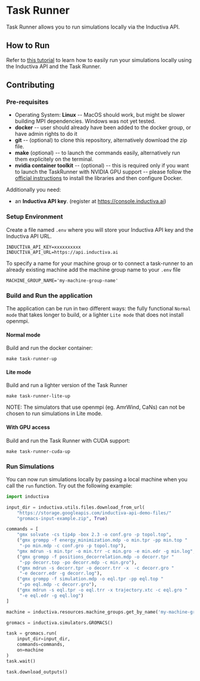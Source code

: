 # Task Runner
Task Runner allows you to run simulations locally via the Inductiva API.

## How to Run

Refer to [this tutorial](https://tutorials.inductiva.ai/how_to/use-local-task-runner.html) to learn
how to easily run your simulations locally using the Inductiva API and the Task Runner.

## Contributing

### Pre-requisites

- Operating System: **Linux** -- MacOS should work, but might be slower building MPI dependencies. Windows was not yet tested.
- **docker** -- user should already have been added to the docker group, or have admin rights to do it
- **git** -- (optional) to clone this repository, alternatively download the zip file.
- **make** (optional) -- to launch the commands easily, alternatively run them explicitely on the terminal.
- **nvidia container toolkit** -- (optional) -- this is required only if you want to launch the TaskRunner with NVIDIA GPU support -- please follow the [official instructions](https://docs.nvidia.com/datacenter/cloud-native/container-toolkit/latest/install-guide.html) to install the libraries and then configure Docker.


Additionally you need:

- an **Inductiva API key**. (register at https://console.inductiva.ai)

### Setup Environment

Create a file named `.env` where you will store your Inductiva API key and the Inductiva API URL.
```
INDUCTIVA_API_KEY=xxxxxxxxxx
INDUCTIVA_API_URL=https://api.inductiva.ai
```
To specify a name for your machine group or to connect a task-runner to an already existing machine add the machine group name to your `.env` file

```
MACHINE_GROUP_NAME='my-machine-group-name'
```

### Build and Run the application
The application can be run in two different ways: the fully functional `Normal mode` that takes longer to build, or a lighter `Lite mode` that does not install openmpi.

#### Normal mode
Build and run the docker container:

```
make task-runner-up
```

#### Lite mode
Build and run a lighter version of the Task Runner

```
make task-runner-lite-up
```

NOTE: The simulators that use openmpi (eg. AmrWind, CaNs) can not be chosen to run simulations in Lite mode.

#### With GPU access
Build and run the Task Runner with CUDA support:

```
make task-runner-cuda-up
```

### Run Simulations

You can now run simulations locally by passing a local machine when you call the `run` function. Try out the following example:

```py
import inductiva

input_dir = inductiva.utils.files.download_from_url(
    "https://storage.googleapis.com/inductiva-api-demo-files/"
    "gromacs-input-example.zip", True)

commands = [
    "gmx solvate -cs tip4p -box 2.3 -o conf.gro -p topol.top",
    ("gmx grompp -f energy_minimization.mdp -o min.tpr -pp min.top "
     "-po min.mdp -c conf.gro -p topol.top"),
    "gmx mdrun -s min.tpr -o min.trr -c min.gro -e min.edr -g min.log",
    ("gmx grompp -f positions_decorrelation.mdp -o decorr.tpr "
     "-pp decorr.top -po decorr.mdp -c min.gro"),
    ("gmx mdrun -s decorr.tpr -o decorr.trr -x  -c decorr.gro "
     "-e decorr.edr -g decorr.log"),
    ("gmx grompp -f simulation.mdp -o eql.tpr -pp eql.top "
     "-po eql.mdp -c decorr.gro"),
    ("gmx mdrun -s eql.tpr -o eql.trr -x trajectory.xtc -c eql.gro "
     "-e eql.edr -g eql.log")
]

machine = inductiva.resources.machine_groups.get_by_name('my-machine-group-name')

gromacs = inductiva.simulators.GROMACS()

task = gromacs.run(
    input_dir=input_dir,
    commands=commands,
    on=machine
)
task.wait()

task.download_outputs()
```
